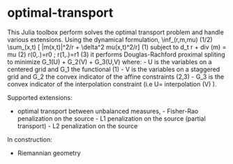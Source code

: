 # optimal-transport
This Julia toolbox perform solves the optimal transport problem and handle various extensions.
Using the dynamical formulation, 
    \inf_(r,m,mu) (1/2) \sum_(x,t) [ |m(x,t)|^2/r  + \delta^2  mu(x,t)^2/r]     (1)
    subject to d_t r + div (m) = mu                                             (2)
               r(0,.)=r0 ; r(1,.)=r1                                            (3)
it performs Douglas-Rachford proximal spliting to minimize 
          G_1(U) + G_2(V) + G_3(U,V)
where: - U is the variables on a centered grid and G_1 the functional (1)
       - V is the variables on a staggered grid and G_2 the convex indicator of the affine constraints (2,3)
       - G_3 is the convex indicator of the interpolation constraint (i.e U= interpolation (V) ).

Supported extensions:
- optimal transport between unbalanced measures,
        - Fisher-Rao penalization on the source
        - L1 penalization on the source (partial transport)
        - L2 penalization on the source

In construction:
- Riemannian geometry
